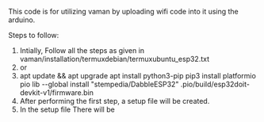 This code is for utilizing vaman by uploading wifi code into it using the arduino.

Steps to follow:
1) Intially, Follow all the steps as given in vaman/installation/termuxdebian/termuxubuntu_esp32.txt
2) or
3) apt update && apt upgrade
   apt install python3-pip
   pip3 install platformio
   pio lib --global install "stempedia/DabbleESP32"
   .pio/build/esp32doit-devkit-v1/firmware.bin 
3) After performing the first step, a setup file will be created.
4) In the setup file There will be 
